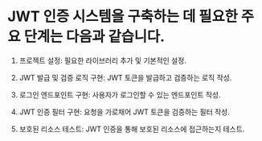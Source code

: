 # JWT 인증 시스템을 구축하는 데 필요한 주요 단계는 다음과 같습니다.

1. 프로젝트 설정: 필요한 라이브러리 추가 및 기본적인 설정.


2. JWT 발급 및 검증 로직 구현: JWT 토큰을 발급하고 검증하는 로직 작성.
3. 로그인 엔드포인트 구현: 사용자가 로그인할 수 있는 엔드포인트 작성.
4. JWT 인증 필터 구현: 요청을 가로채어 JWT 토큰을 검증하는 필터 작성.
5. 보호된 리소스 테스트: JWT 인증을 통해 보호된 리소스에 접근하는지 테스트. 


